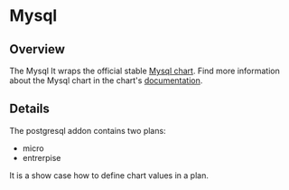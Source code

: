 # Mysql

## Overview

The Mysql It wraps the official stable [Mysql chart](https://github.com/helm/charts/tree/master/stable/mysql).
Find more information about the Mysql chart in the chart's [documentation](chart/mysql/README.md).

## Details

The postgresql addon contains two plans:
- micro
- entrerpise

It is a show case how to define chart values in a plan.
